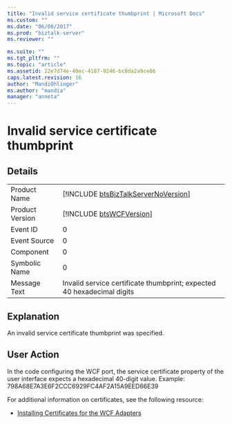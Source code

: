 ```yaml
---
title: "Invalid service certificate thumbprint | Microsoft Docs"
ms.custom: ""
ms.date: "06/08/2017"
ms.prod: "biztalk-server"
ms.reviewer: ""

ms.suite: ""
ms.tgt_pltfrm: ""
ms.topic: "article"
ms.assetid: 22e7d74e-40ec-4187-9246-bc8da2a9ce86
caps.latest.revision: 16
author: "MandiOhlinger"
ms.author: "mandia"
manager: "anneta"
---
```

# Invalid service certificate thumbprint
## Details  
  
|                 |                                                                                     |
|-----------------|-------------------------------------------------------------------------------------|
|  Product Name   | [!INCLUDE [btsBizTalkServerNoVersion](../includes/btsbiztalkservernoversion-md.md)] |
| Product Version |             [!INCLUDE [btsWCFVersion](../includes/btswcfversion-md.md)]             |
|    Event ID     |                                          0                                          |
|  Event Source   |                                          0                                          |
|    Component    |                                          0                                          |
|  Symbolic Name  |                                          0                                          |
|  Message Text   |       Invalid service certificate thumbprint; expected 40 hexadecimal digits        |
  
## Explanation  
 An invalid service certificate thumbprint was specified.  
  
## User Action  
 In the code configuring the WCF port, the service certificate property of the user interface expects a hexadecimal 40-digit value. Example: 798A68E7A3E6F2CCC6929FC4AF2A15A9EED66E39  
  
 For additional information on certificates, see the following resource:  
  
-   [Installing Certificates for the WCF Adapters](../core/installing-certificates-for-the-wcf-adapters.md)